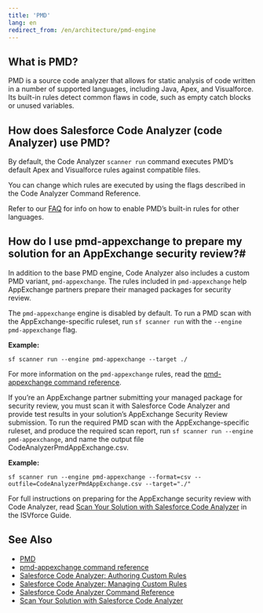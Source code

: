 ```yaml
---
title: 'PMD'
lang: en
redirect_from: /en/architecture/pmd-engine
---
```

## What is PMD?
PMD is a source code analyzer that allows for static analysis of code written in a number of supported languages, including Java, Apex, and Visualforce. Its built-in rules detect common flaws in code, such as empty catch blocks or unused variables.

## How does Salesforce Code Analyzer (code Analyzer) use PMD?
By default, the Code Analyzer ```scanner run``` command executes PMD’s default Apex and Visualforce rules against compatible files. 

You can change which rules are executed by using the flags described in the Code Analyzer Command Reference.

Refer to our [FAQ](./en/v3.x/faq/#q-how-do-i-enable-engine-xs-default-rules-for-language-y) for info on how to enable PMD’s built-in rules for other languages.

## How do I use pmd-appexchange to prepare my solution for an AppExchange security review?#

In addition to the base PMD engine, Code Analyzer also includes a custom PMD variant, `pmd-appexchange`. The rules included in `pmd-appexchange` help AppExchange partners prepare their managed packages for security review.

The `pmd-appexchange` engine is disabled by default. To run a PMD scan with the AppExchange-specific ruleset, run `sf scanner run` with the `--engine pmd-appexchange` flag.

**Example:**

`sf scanner run --engine pmd-appexchange --target ./`

For more information on the `pmd-appexchange` rules, read the [pmd-appexchange command reference](https://github.com/forcedotcom/sfdx-scanner/tree/dev/pmd-appexchange).

If you’re an AppExchange partner submitting your managed package for security review, you must scan it with Salesforce Code Analyzer and provide test results in your solution’s AppExchange Security Review submission. To run the required PMD scan with the AppExchange-specific ruleset, and produce the required scan report, run `sf scanner run --engine pmd-appexchange`, and name the output file CodeAnalyzerPmdAppExchange.csv.

**Example:**

`sf scanner run --engine pmd-appexchange --format=csv --outfile=CodeAnalyzerPmdAppExchange.csv --target="./"`

For full instructions on preparing for the AppExchange security review with Code Analyzer, read [Scan Your Solution with Salesforce Code Analyzer](https://developer.salesforce.com/docs/atlas.en-us.packagingGuide.meta/packagingGuide/security_review_code_analyzer_scan.htm) in the ISVforce Guide.

## See Also

- [PMD](https://pmd.github.io/#home)
- [pmd-appexchange command reference](https://github.com/forcedotcom/sfdx-scanner/tree/dev/pmd-appexchange)
- [Salesforce Code Analyzer: Authoring Custom Rules](./en/v3.x/custom-rules/author/)
- [Salesforce Code Analyzer: Managing Custom Rules](./en/v3.x/custom-rules/manage/)
- [Salesforce Code Analyzer Command Reference](./en/v3.x/scanner-commands/run/#options)
- [Scan Your Solution with Salesforce Code Analyzer](https://developer.salesforce.com/docs/atlas.en-us.packagingGuide.meta/packagingGuide/security_review_code_analyzer_scan.htm)
